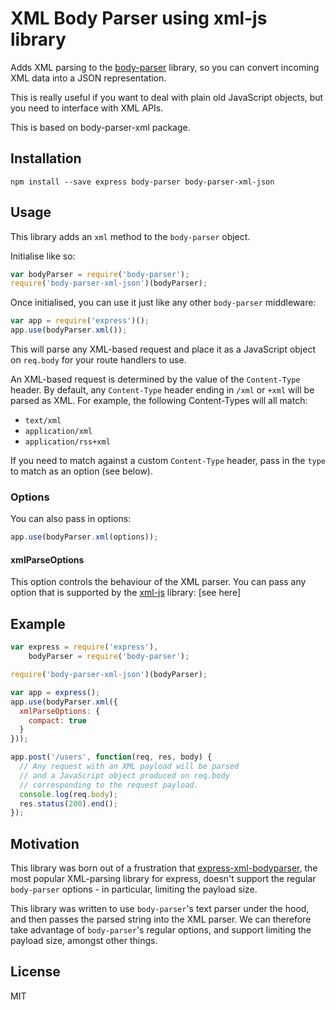 # XML Body Parser using xml-js library

Adds XML parsing to the [body-parser](https://github.com/expressjs/body-parser) library, so you can convert incoming XML data into a JSON representation.

This is really useful if you want to deal with plain old JavaScript objects, but you need to interface with XML APIs.

This is based on body-parser-xml package.

## Installation

```
npm install --save express body-parser body-parser-xml-json
```

## Usage

This library adds an `xml` method to the `body-parser` object.

Initialise like so:

``` js
var bodyParser = require('body-parser');
require('body-parser-xml-json')(bodyParser);
```

Once initialised, you can use it just like any other `body-parser` middleware:

``` js
var app = require('express')();
app.use(bodyParser.xml());
```

This will parse any XML-based request and place it as a JavaScript object on `req.body` for your route handlers to use.

An XML-based request is determined by the value of the `Content-Type` header. By default, any `Content-Type` header ending in `/xml` or `+xml` will be parsed as XML. For example, the following Content-Types will all match:

- `text/xml`
- `application/xml`
- `application/rss+xml`

If you need to match against a custom `Content-Type` header, pass in the `type` to match as an option (see below).

### Options

You can also pass in options:

``` js
app.use(bodyParser.xml(options));
```



#### xmlParseOptions

This option controls the behaviour of the XML parser. You can pass any option that is supported by the [xml-js](https://github.com/nashwaan/xml-js) library: [see here]

## Example

``` js
var express = require('express'),
    bodyParser = require('body-parser');

require('body-parser-xml-json')(bodyParser);

var app = express();
app.use(bodyParser.xml({
  xmlParseOptions: {
    compact: true 
  }
}));

app.post('/users', function(req, res, body) {
  // Any request with an XML payload will be parsed
  // and a JavaScript object produced on req.body
  // corresponding to the request payload.
  console.log(req.body);
  res.status(200).end();
});

```

## Motivation

This library was born out of a frustration that [express-xml-bodyparser](https://github.com/macedigital/express-xml-bodyparser), the most popular XML-parsing library for express, doesn't support the regular `body-parser` options - in particular, limiting the payload size.

This library was written to use `body-parser`'s text parser under the hood, and then passes the parsed string into the XML parser. We can therefore take advantage of `body-parser`'s regular options, and support limiting the payload size, amongst other things.

## License

MIT
